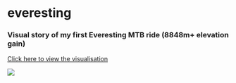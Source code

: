 # everesting
### Visual story of my first Everesting MTB ride (8848m+ elevation gain)

[Click here to view the visualisation](https://balintkomjati.github.io/everesting/)  

![](https://raw.github.com/balintkomjati/elections-2022-hu/master/img/widgets_wide.PNG)  

